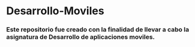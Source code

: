 # Desarrollo-Moviles
### Este repositorio fue creado con la finalidad de llevar a cabo la asignatura de Desarrollo de aplicaciones moviles.
